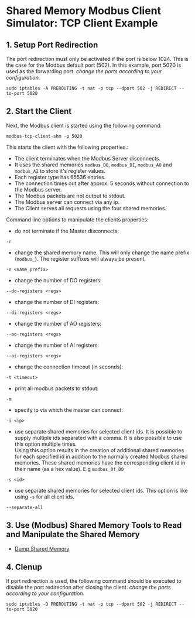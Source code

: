 # Shared Memory Modbus Client Simulator: TCP Client Example

## 1. Setup Port Redirection
The port redirection must only be activated if the port is below 1024.
This is the case for the Modbus default port (502).
In this example, port 5020 is used as the forwarding port.
*change the ports according to your configuration.*

```
sudo iptables -A PREROUTING -t nat -p tcp --dport 502 -j REDIRECT --to-port 5020
```

## 2. Start the Client
Next, the Modbus client is started using the following command:
```
modbus-tcp-client-shm -p 5020
```
This starts the client with the following properties.:
- The client terminates when the Modbus Server disconnects.
- It uses the shared memories ```modbus_DO```, ```modbus_DI```, ```modbus_AO``` and ```modbus_AI``` to store it's register values.
- Each register type has 65536 entries.
- The connection times out after approx. 5 seconds without connection to the Modbus server.
- The Modbus packets are not output to stdout.
- The Modbus server can connect via any ip.
- The Client serves all requests using the four shared memories.

Command line options to manipulate the clients properties:
- do not terminate if the Master disconnects: 
```
-r
```
- change the shared memory name. 
This will only change the name prefix (```modbus_```). 
The register suffixes will always be present.
```
-n <name_prefix>
```
- change the number of DO registers:
```
--do-registers <regs>
```
- change the number of DI registers:
```
--di-registers <regs>
```
- change the number of AO registers:
```
--ao-registers <regs>
```
- change the number of AI registers:
```
--ai-registers <regs>
```
- change the connection timeout (in seconds):
```
-t <timeout>
```
- print all modbus packets to stdout:
```
-m
```
- specify ip via which the master can connect:
```
-i <ip>
```
- use separate shared memories for selected client ids.
It is possible to supply multiple ids separated with a comma.
It is also possible to use this option multiple times.  
Using this option results in the creation of additional shared memories for each specified id in addition to the normally created Modbus shared memories.
These shared memories have the corresponding client id in their name (as a hex value). E.g ```modbus_0f_DO```
```
-s <id>
```
- use separate shared memories for selected client ids.
This option is like using ```-s``` for all client ids.
```
--separate-all
```

## 3. Use (Modbus) Shared Memory Tools to Read and Manipulate the Shared Memory

- [Dump Shared Memory](dump_shm.md)

## 4. Clenup
If port redirection is used, the following command should be executed to disable the port redirection after closing the client. *change the ports according to your configuration.*
```
sudo iptables -D PREROUTING -t nat -p tcp --dport 502 -j REDIRECT --to-port 5020
```